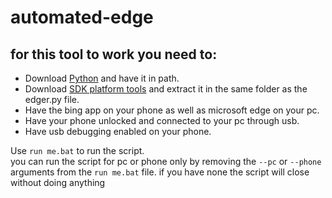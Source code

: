 # automated-edge

## for this tool to work you need to:

* Download [Python](https://www.python.org/downloads/) and have it in path.
* Download [SDK platform tools](https://developer.android.com/tools/releases/platform-tools#downloads) and extract it in the same folder as the edger.py file.
* Have the bing app on your phone as well as microsoft edge on your pc.
* Have your phone unlocked and connected to your pc through usb.
* Have usb debugging enabled on your phone.

Use `run me.bat` to run the script.  
you can run the script for pc or phone only by removing the `--pc` or `--phone` arguments from the `run me.bat` file.
if you have none the script will close without doing anything
